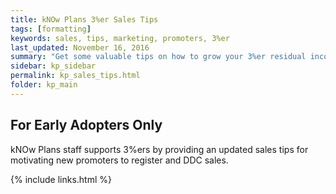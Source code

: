 ```yaml
---
title: kNOw Plans 3%er Sales Tips
tags: [formatting]
keywords: sales, tips, marketing, promoters, 3%er
last_updated: November 16, 2016
summary: "Get some valuable tips on how to grow your 3%er residual income and create new businesses from intelligence synthesized from Impulse Data™."
sidebar: kp_sidebar
permalink: kp_sales_tips.html
folder: kp_main
---
```


## For Early Adopters Only

kNOw Plans staff supports 3%ers by providing an updated sales tips for motivating new promoters to register and DDC sales.



{% include links.html %}
